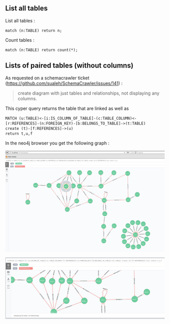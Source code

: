 ## List all tables

List all tables :

```
match (n:TABLE) return n;
```

Count tables :

```
match (n:TABLE) return count(*);
```

## Lists of paired tables (without columns)

As requested on a schemacrawler ticket (https://github.com/sualeh/SchemaCrawler/issues/141) : 

> create diagram with just tables and relationships, not displaying any columns.

This cyper query returns the table that are linked as well as

```
MATCH (u:TABLE)<-[i:IS_COLUMN_OF_TABLE]-(c:TABLE_COLUMN)<-[r:REFERENCES]-(n:FOREIGN_KEY)-[b:BELONGS_TO_TABLE]->(t:TABLE)
create (t)-[f:REFERENCES]->(u)
return t,u,f
```

In the neo4j browser you get the following graph :

![GitHub Logo](src/site/resources/img/relations-between-tables.jpg)

![GitHub Logo](src/site/resources/img/relations-between-tables-2.jpg)
